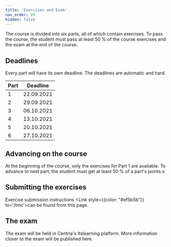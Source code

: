 ```yaml
---
title: 'Exercises and Exam'
nav_order: 99
hidden: false
---
```


The course is divided into six parts, all of which contain exercises. To pass the course, the student must pass at least 50 % of the course exercises and the exam at the end of the course.

## Deadlines

Every part will have its own deadline. The deadlines are automatic and hard.

| Part | Deadline       |
| :----| :------------: |
| 1    |   22.09.2021   |
| 2    |   29.09.2021   |
| 3    |   06.10.2021   |
| 4    |   13.10.2021   |
| 5    |   20.10.2021   |
| 6    |   27.10.2021   |

## Advancing on the course

At the beginning of the course, only the exercises for Part 1 are available. To advance to next part, the student must get at least 50 % of a part's points.s

## Submitting the exercises

Exercise submission instructions <Link style={{color: "#ef5b5b"}} to='/tmc'>can be found from this page.</Link> 

## The exam

The exam will be held in Centria's Itslearning platform. More information closer to the exam will be published here.